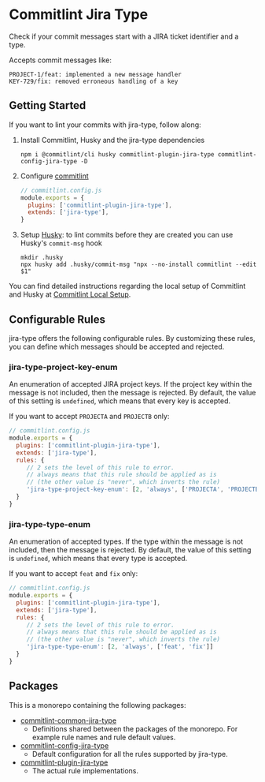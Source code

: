 # Commitlint Jira Type

Check if your commit messages start with a JIRA ticket identifier and a type.

Accepts commit messages like:

~~~~
PROJECT-1/feat: implemented a new message handler
KEY-729/fix: removed erroneous handling of a key
~~~~

## Getting Started

If you want to lint your commits with jira-type, follow along:

  1. Install Commitlint, Husky and the jira-type dependencies
     ~~~~
     npm i @commitlint/cli husky commitlint-plugin-jira-type commitlint-config-jira-type -D
     ~~~~
  1. Configure [commitlint](https://github.com/conventional-changelog/commitlint)
     ~~~~JavaScript
     // commitlint.config.js
     module.exports = {
       plugins: ['commitlint-plugin-jira-type'],
       extends: ['jira-type'],
     }
     ~~~~
  1. Setup [Husky](https://github.com/typicode/husky/): to lint commits before they are created you can use Husky's `commit-msg` hook
     ~~~~
     mkdir .husky
     npx husky add .husky/commit-msg "npx --no-install commitlint --edit $1"
     ~~~~

You can find detailed instructions regarding the local setup of Commitlint and Husky at [Commitlint Local Setup](https://commitlint.js.org/#/guides-local-setup).

## Configurable Rules

jira-type offers the following configurable rules. By customizing these rules, you can define which messages should be accepted and rejected.

### jira-type-project-key-enum

An enumeration of accepted JIRA project keys. If the project key within the message is not included, then the message is rejected. By default, the value of this setting is `undefined`, which means that every key is accepted.

If you want to accept `PROJECTA` and `PROJECTB` only:

~~~~JavaScript
// commitlint.config.js
module.exports = {
  plugins: ['commitlint-plugin-jira-type'],
  extends: ['jira-type'],
  rules: {
     // 2 sets the level of this rule to error.
     // always means that this rule should be applied as is
     // (the other value is "never", which inverts the rule) 
     'jira-type-project-key-enum': [2, 'always', ['PROJECTA', 'PROJECTB']] 
  }
}
~~~~

### jira-type-type-enum

An enumeration of accepted types. If the type within the message is not included, then the message is rejected. By default, the value of this setting is `undefined`, which means that every type is accepted.

If you want to accept `feat` and `fix` only:

~~~~JavaScript
// commitlint.config.js
module.exports = {
  plugins: ['commitlint-plugin-jira-type'],
  extends: ['jira-type'],
  rules: {
     // 2 sets the level of this rule to error.
     // always means that this rule should be applied as is
     // (the other value is "never", which inverts the rule) 
     'jira-type-type-enum': [2, 'always', ['feat', 'fix']] 
  }
}
~~~~

## Packages

This is a monorepo containing the following packages:

  * [commitlint-common-jira-type](./commitlint-common-jira-type)
    * Definitions shared between the packages of the monorepo. For example rule names and rule default values.
  * [commitlint-config-jira-type](./commitlint-config-jira-type)
    * Default configuration for all the rules supported by jira-type.
  * [commitlint-plugin-jira-type](./commitlint-plugin-jira-type)
    * The actual rule implementations.
